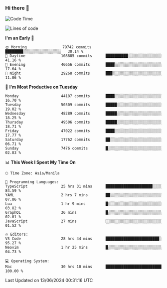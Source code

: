 ### Hi there 👋

<!--START_SECTION:waka-->
![Code Time](http://img.shields.io/badge/Code%20Time-5%2C247%20hrs%204%20mins-blue)

![Lines of code](https://img.shields.io/badge/From%20Hello%20World%20I%27ve%20Written-116.3%20million%20lines%20of%20code-blue)

**I'm an Early 🐤** 

```text
🌞 Morning                79742 commits       ████████░░░░░░░░░░░░░░░░░   30.14 % 
🌆 Daytime                108885 commits      ██████████░░░░░░░░░░░░░░░   41.16 % 
🌃 Evening                46656 commits       ████░░░░░░░░░░░░░░░░░░░░░   17.64 % 
🌙 Night                  29268 commits       ███░░░░░░░░░░░░░░░░░░░░░░   11.06 % 
```
📅 **I'm Most Productive on Tuesday** 

```text
Monday                   44187 commits       ████░░░░░░░░░░░░░░░░░░░░░   16.70 % 
Tuesday                  50309 commits       █████░░░░░░░░░░░░░░░░░░░░   19.02 % 
Wednesday                48289 commits       █████░░░░░░░░░░░░░░░░░░░░   18.25 % 
Thursday                 49506 commits       █████░░░░░░░░░░░░░░░░░░░░   18.71 % 
Friday                   47022 commits       ████░░░░░░░░░░░░░░░░░░░░░   17.77 % 
Saturday                 17762 commits       ██░░░░░░░░░░░░░░░░░░░░░░░   06.71 % 
Sunday                   7476 commits        █░░░░░░░░░░░░░░░░░░░░░░░░   02.83 % 
```


📊 **This Week I Spent My Time On** 

```text
🕑︎ Time Zone: Asia/Manila

💬 Programming Languages: 
TypeScript               25 hrs 31 mins      █████████████████████░░░░   84.59 % 
YAML                     2 hrs 7 mins        ██░░░░░░░░░░░░░░░░░░░░░░░   07.06 % 
Lua                      1 hr 9 mins         █░░░░░░░░░░░░░░░░░░░░░░░░   03.82 % 
GraphQL                  36 mins             █░░░░░░░░░░░░░░░░░░░░░░░░   02.01 % 
JavaScript               27 mins             ░░░░░░░░░░░░░░░░░░░░░░░░░   01.52 % 

🔥 Editors: 
VS Code                  28 hrs 44 mins      ████████████████████████░   95.27 % 
Neovim                   1 hr 25 mins        █░░░░░░░░░░░░░░░░░░░░░░░░   04.73 % 

💻 Operating System: 
Mac                      30 hrs 10 mins      █████████████████████████   100.00 % 
```


 Last Updated on 13/06/2024 00:31:16 UTC
<!--END_SECTION:waka-->


<!--
**rad182/rad182** is a ✨ _special_ ✨ repository because its `README.md` (this file) appears on your GitHub profile.

Here are some ideas to get you started:

- 🔭 I’m currently working on ...
- 🌱 I’m currently learning ...
- 👯 I’m looking to collaborate on ...
- 🤔 I’m looking for help with ...
- 💬 Ask me about ...
- 📫 How to reach me: ...
- 😄 Pronouns: ...
- ⚡ Fun fact: ...
-->
